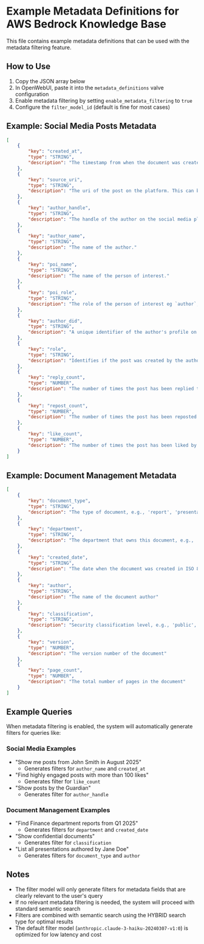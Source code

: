 # Example Metadata Definitions for AWS Bedrock Knowledge Base

This file contains example metadata definitions that can be used with the metadata filtering feature.

## How to Use

1. Copy the JSON array below
2. In OpenWebUI, paste it into the `metadata_definitions` valve configuration
3. Enable metadata filtering by setting `enable_metadata_filtering` to `true`
4. Configure the `filter_model_id` (default is fine for most cases)

## Example: Social Media Posts Metadata

```json
[
    {
        "key": "created_at",
        "type": "STRING",
        "description": "The timestamp from when the document was created, e.g `2025-09-04T06:39:14Z`"
    },
    {
        "key": "source_uri",
        "type": "STRING",
        "description": "The uri of the post on the platform. This can be used as the source of the post"
    },
    {
        "key": "author_handle",
        "type": "STRING",
        "description": "The handle of the author on the social media platform e.g. `australia.theguardian.com`"
    },
    {
        "key": "author_name",
        "type": "STRING",
        "description": "The name of the author."
    },
    {
        "key": "poi_name",
        "type": "STRING",
        "description": "The name of the person of interest."
    },
    {
        "key": "poi_role",
        "type": "STRING",
        "description": "The role of the person of interest eg `author`, `repost`"
    },
    {
        "key": "author_did",
        "type": "STRING",
        "description": "A unique identifier of the author's profile on the social media platform. e.g. `did:plc:lia4ywzl2c2kt4dn3kzbywog`"
    },
    {
        "key": "role",
        "type": "STRING",
        "description": "Identifies if the post was created by the author or is related to them eg `related` or `author`"
    },
    {
        "key": "reply_count",
        "type": "NUMBER",
        "description": "The number of times the post has been replied to. This is a measure of the post's engagement."
    },
    {
        "key": "repost_count",
        "type": "NUMBER",
        "description": "The number of times the post has been reposted by other users. This is a measure of the post's reach."
    },
    {
        "key": "like_count",
        "type": "NUMBER",
        "description": "The number of times the post has been liked by other users. This is a measure of how much the post resonates with the community."
    }
]
```

## Example: Document Management Metadata

```json
[
    {
        "key": "document_type",
        "type": "STRING",
        "description": "The type of document, e.g., 'report', 'presentation', 'email', 'memo'"
    },
    {
        "key": "department",
        "type": "STRING",
        "description": "The department that owns this document, e.g., 'Finance', 'HR', 'Engineering'"
    },
    {
        "key": "created_date",
        "type": "STRING",
        "description": "The date when the document was created in ISO 8601 format, e.g., '2025-01-15T10:30:00Z'"
    },
    {
        "key": "author",
        "type": "STRING",
        "description": "The name of the document author"
    },
    {
        "key": "classification",
        "type": "STRING",
        "description": "Security classification level, e.g., 'public', 'internal', 'confidential', 'secret'"
    },
    {
        "key": "version",
        "type": "NUMBER",
        "description": "The version number of the document"
    },
    {
        "key": "page_count",
        "type": "NUMBER",
        "description": "The total number of pages in the document"
    }
]
```

## Example Queries

When metadata filtering is enabled, the system will automatically generate filters for queries like:

### Social Media Examples
- "Show me posts from John Smith in August 2025"
  - Generates filters for `author_name` and `created_at`
- "Find highly engaged posts with more than 100 likes"
  - Generates filter for `like_count`
- "Show posts by the Guardian"
  - Generates filter for `author_handle`

### Document Management Examples
- "Find Finance department reports from Q1 2025"
  - Generates filters for `department` and `created_date`
- "Show confidential documents"
  - Generates filter for `classification`
- "List all presentations authored by Jane Doe"
  - Generates filters for `document_type` and `author`

## Notes

- The filter model will only generate filters for metadata fields that are clearly relevant to the user's query
- If no relevant metadata filtering is needed, the system will proceed with standard semantic search
- Filters are combined with semantic search using the HYBRID search type for optimal results
- The default filter model (`anthropic.claude-3-haiku-20240307-v1:0`) is optimized for low latency and cost
